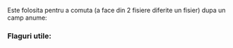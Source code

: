 Este folosita pentru a comuta (a face din 2 fisiere diferite un fisier) dupa un camp anume:
### Flaguri utile:
